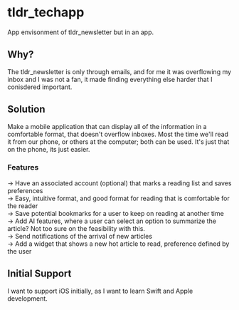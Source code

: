 # tldr_techapp
App envisonment of tldr_newsletter but in an app. 

## Why?
The tldr_newsletter is only through emails, and for me it was overflowing my inbox and I was not a fan, it made finding everything else harder that I conisdered important.

## Solution
Make a mobile application that can display all of the information in a comfortable format, that doesn't overflow inboxes. Most the time we'll read it from our phone, or others at the computer; both can be used. It's just that on the phone, its just easier.

### Features
&rarr; Have an associated account (optional) that marks a reading list and saves preferences \
&rarr; Easy, intuitive format, and good format for reading that is comfortable for the reader \
&rarr; Save potential bookmarks for a user to keep on reading at another time \
&rarr; Add AI features, where a user can select an option to summarize the article? Not too sure on the feasibility with this. \
&rarr; Send notifications of the arrival of new articles \
&rarr; Add a widget that shows a new hot article to read, preference defined by the user

## Initial Support
I want to support iOS initially, as I want to learn Swift and Apple development.